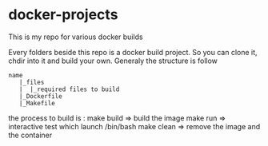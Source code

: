 docker-projects
===============

This is my repo for various docker builds

Every folders beside this repo is a docker build project. So you can clone it, chdir into it and build your own. 
Generaly the structure is follow


```
name 
   |_files
   |  |_required files to build
   |_Dockerfile
   |_Makefile
```
 
the process to build is :
  make build => build the image
  make run => interactive test which launch /bin/bash
  make clean => remove the image and the container
